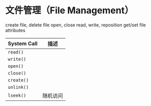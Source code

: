 # 文件管理（File Management）

create file, delete file
open, close
read, write, reposition
get/set file attributes

| System Call | 描述     |
| ----------- | -------- |
| `read()`    |          |
| `write()`   |          |
| `open()`    |          |
| `close()`   |          |
| `create()`  |          |
| `unlink()`  |          |
| `lseek()`   | 随机访问 |